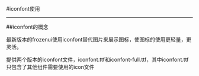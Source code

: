 #iconfont使用

---


##iconfont的概念


最新版本的frozenui使用iconfont替代图片来展示图标，使图标的使用更轻量，更灵活。

提供两个版本的iconfont文件，iconfont.ttf和iconfont-full.ttf，其中iconfont.ttf只包含了其他组件需要使用的icon文件




